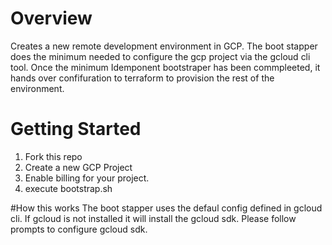
# Overview
Creates a new remote development environment in GCP. The boot stapper does the minimum needed to configure the gcp project via the  gcloud cli tool. Once the minimum Idemponent bootstraper has been commpleeted, it hands over confifuration to terraform to provision the rest of the environment. 

# Getting Started
1. Fork this repo
2. Create a new GCP Project
3. Enable billing for your project.
4. execute bootstrap.sh


#How this works
The boot stapper uses the defaul config defined in gcloud cli. If gcloud is not installed it will install the gcloud sdk. Please follow prompts to configure gcloud sdk.

